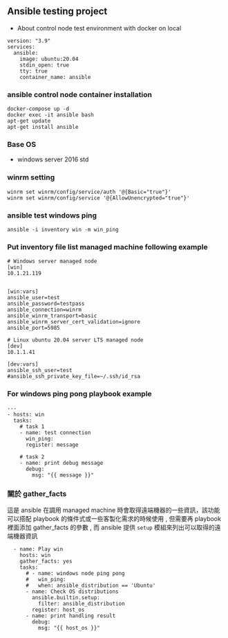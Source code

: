 ## Ansible testing project
- About control node test environment with docker on local
```
version: "3.9"
services:
  ansible:
    image: ubuntu:20.04
    stdin_open: true
    tty: true
    container_name: ansible
```

### ansible control node container installation
```shell=
docker-compose up -d
docker exec -it ansible bash
apt-get update
apt-get install ansible
```
### Base OS
- windows server 2016 std

### winrm setting
```shell=
winrm set winrm/config/service/auth '@{Basic="true"}'
winrm set winrm/config/service '@{AllowUnencrypted="true"}'
```
### ansible test windows ping
```
ansible -i inventory win -m win_ping
```

### Put inventory file list managed machine following example
```
# Windows server managed node
[win]
10.1.21.119


[win:vars]
ansible_user=test
ansible_password=testpass
ansible_connection=winrm
ansible_winrm_transport=basic
ansible_winrm_server_cert_validation=ignore
ansible_port=5985

# Linux ubuntu 20.04 server LTS managed node
[dev]
10.1.1.41

[dev:vars]
ansible_ssh_user=test
#ansible_ssh_private_key_file=~/.ssh/id_rsa
```

### For windows ping pong playbook example
```yaml=
---
- hosts: win
  tasks:
    # task 1
    - name: test connection
      win_ping:
      register: message

    # task 2
    - name: print debug message
      debug:
        msg: "{{ message }}"
```

### 關於 gather_facts
這是 ansible 在調用 managed machine 時會取得遠端機器的一些資訊，該功能可以搭配 playbook 的條件式或一些客製化需求的時候使用 , 但需要再 playbook 裡面添加 gather_facts 的參數 , 而 ansible 提供 `setup` 模組來列出可以取得的遠端機器資訊
```
  - name: Play win
    hosts: win
    gather_facts: yes
    tasks:
      # - name: windows node ping pong
      #   win_ping:
      #   when: ansible_distribution == 'Ubuntu'
      - name: Check OS distributions
        ansible.builtin.setup:
          filter: ansible_distribution
        register: host_os
      - name: print handling result
        debug:
          msg: "{{ host_os }}"
```